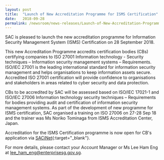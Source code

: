 ```yaml
---
layout: post
title:  "Launch of New Accreditation Programme for ISMS Certification"
date:   2018-09-28
permalink: /newsroom/news-releases/Launch-of-New-Accreditation-Programme-for-ISMS-Certification
---
```


SAC is pleased to launch the new accreditation programme for Information Security Management System (ISMS) Certification on 28 September 2018.  
 
This new Accreditation Programme accredits certification bodies (CBs) certifying companies to ISO 27001 Information technology - Security techniques – Information security management systems – Requirements.  ISO/IEC 27001 is the leading international standard for information security management and helps organisations to keep information assets secure.  Accredited  ISO 27001 certification will provide confidence to organisations and stakeholders in areas related to cyber security and data protection. 
 
CBs to be accredited by SAC will be assessed based on ISO/IEC 17021-1 and ISO/IEC 27006 Information technology security techniques – Requirements for bodies providing audit and certification of information security management systems. As part of the development of new programme for ISMS certification, SAC organised a training on ISO 27006 on 27-28 Sep 18 and the trainer was Ms Noriko Tominaga from ISMS Accreditation Center, Japan.    

Accreditation for the ISMS Certification programme is now open for CB's application via [SACiNet](https://sacinet.enterprisesg.gov.sg/sac/forms/sacinet/sacinet-logon-external.form){:target="_blank"}. 
 
For more details, please contact your Account Manager or Ms Lee Ham Eng at <lee_ham_eng@enterprisesg.gov.sg>.
